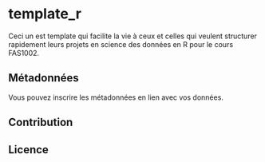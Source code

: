 # template_r

Ceci un est template qui facilite la vie à ceux et celles qui veulent structurer rapidement leurs projets en science des données en R pour le cours FAS1002.

## Métadonnées

Vous pouvez inscrire les métadonnées en lien avec vos données.

## Contribution

## Licence
